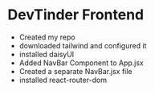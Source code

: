 # DevTinder Frontend

- Created my repo
- downloaded tailwind and configured it
- installed daisyUI
- Added NavBar Component to App.jsx
- Created a separate NavBar.jsx file
- installed react-router-dom